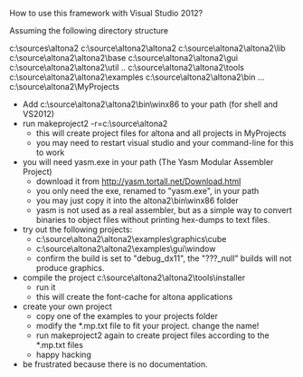 How to use this framework with Visual Studio 2012?

Assuming the following directory structure

c:\sources\altona2
  c:\source\altona2\altona2
    c:\source\altona2\altona2\lib
      c:\source\altona2\altona2\base
      c:\source\altona2\altona2\gui
      c:\source\altona2\altona2\util
      ..
    c:\source\altona2\altona2\tools
    c:\source\altona2\altona2\examples
    c:\source\altona2\altona2\bin
    ...
  c:\source\altona2\MyProjects

* Add c:\source\altona2\altona2\bin\winx86 to your path (for shell and VS2012)
* run makeproject2 -r=c:\source\altona2
  * this will create project files for altona and all projects in MyProjects
  * you may need to restart visual studio and your command-line for this to work
* you will need yasm.exe in your path (The Yasm Modular Assembler Project)
  * download it from http://yasm.tortall.net/Download.html
  * you only need the exe, renamed to "yasm.exe", in your path
  * you may just copy it into the altona2\bin\winx86 folder
  * yasm is not used as a real assembler, but as a simple way to convert binaries
    to object files without printing hex-dumps to text files.
* try out the following projects:
  * c:\source\altona2\altona2\examples\graphics\cube
  * c:\source\altona2\altona2\examples\gui\window
  * confirm the build is set to "debug_dx11", the "???_null" builds will not produce graphics.
* compile the project c:\source\altona2\altona2\tools\installer
  * run it
  * this will create the font-cache for altona applications
* create your own project
  * copy one of the examples to your projects folder
  * modify the *.mp.txt file to fit your project. change the name!
  * run makeproject2 again to create project files according to the *.mp.txt files
  * happy hacking
* be frustrated because there is no documentation.
